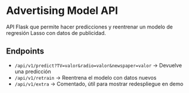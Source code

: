 # Advertising Model API

API Flask que permite hacer predicciones y reentrenar un modelo de regresión Lasso con datos de publicidad.

## Endpoints

- `/api/v1/predict?TV=valor&radio=valor&newspaper=valor` → Devuelve una predicción
- `/api/v1/retrain` → Reentrena el modelo con datos nuevos
- `/api/v1/extra` → Comentado, útil para mostrar redespliegue en demo
